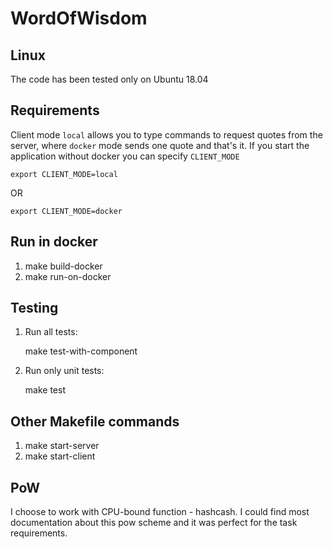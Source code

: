# WordOfWisdom

## Linux

The code has been tested only on Ubuntu 18.04

## Requirements

Client mode `local` allows you to type commands to request quotes from the server, where `docker` mode sends one quote and that's it.
If you start the application without docker you can specify `CLIENT_MODE`

`export CLIENT_MODE=local`

OR

`export CLIENT_MODE=docker`

## Run in docker

1. make build-docker
2. make run-on-docker

## Testing

1. Run all tests:

    make test-with-component
2. Run only unit tests:

    make test

## Other Makefile commands

1. make start-server
2. make start-client

## PoW

I choose to work with CPU-bound function - hashcash.
I could find most documentation about this pow scheme and
it was perfect for the task requirements.
